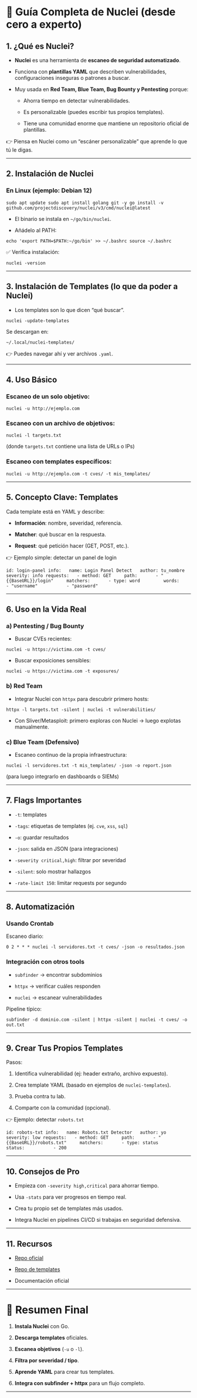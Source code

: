# 📘 Guía Completa de **Nuclei** (desde cero a experto)

## 1. ¿Qué es Nuclei?

- **Nuclei** es una herramienta de **escaneo de seguridad automatizado**.
    
- Funciona con **plantillas YAML** que describen vulnerabilidades, configuraciones inseguras o patrones a buscar.
    
- Muy usada en **Red Team, Blue Team, Bug Bounty y Pentesting** porque:
    
    - Ahorra tiempo en detectar vulnerabilidades.
        
    - Es personalizable (puedes escribir tus propios templates).
        
    - Tiene una comunidad enorme que mantiene un repositorio oficial de plantillas.
        

👉 Piensa en Nuclei como un “escáner personalizable” que aprende lo que tú le digas.

---

## 2. Instalación de Nuclei

### En Linux (ejemplo: Debian 12)

`sudo apt update sudo apt install golang git -y go install -v github.com/projectdiscovery/nuclei/v3/cmd/nuclei@latest`

- El binario se instala en `~/go/bin/nuclei`.
    
- Añádelo al PATH:
    

`echo 'export PATH=$PATH:~/go/bin' >> ~/.bashrc source ~/.bashrc`

✅ Verifica instalación:

`nuclei -version`

---

## 3. Instalación de Templates (lo que da poder a Nuclei)

- Los templates son lo que dicen “qué buscar”.
    

`nuclei -update-templates`

Se descargan en:

`~/.local/nuclei-templates/`

👉 Puedes navegar ahí y ver archivos `.yaml`.

---

## 4. Uso Básico

### Escaneo de un solo objetivo:

`nuclei -u http://ejemplo.com`

### Escaneo con un archivo de objetivos:

`nuclei -l targets.txt`

(donde `targets.txt` contiene una lista de URLs o IPs)

### Escaneo con templates específicos:

`nuclei -u http://ejemplo.com -t cves/ -t mis_templates/`

---

## 5. Concepto Clave: **Templates**

Cada template está en YAML y describe:

- **Información**: nombre, severidad, referencia.
    
- **Matcher**: qué buscar en la respuesta.
    
- **Request**: qué petición hacer (GET, POST, etc.).
    

👉 Ejemplo simple: detectar un panel de login

`id: login-panel info:   name: Login Panel Detect   author: tu_nombre   severity: info requests:   - method: GET     path:       - "{{BaseURL}}/login"     matchers:       - type: word         words:           - "username"           - "password"`

---

## 6. Uso en la Vida Real

### a) Pentesting / Bug Bounty

- Buscar CVEs recientes:
    

`nuclei -u https://victima.com -t cves/`

- Buscar exposiciones sensibles:
    

`nuclei -u https://victima.com -t exposures/`

### b) Red Team

- Integrar Nuclei con `httpx` para descubrir primero hosts:
    

`httpx -l targets.txt -silent | nuclei -t vulnerabilities/`

- Con Sliver/Metasploit: primero exploras con Nuclei → luego explotas manualmente.
    

### c) Blue Team (Defensivo)

- Escaneo continuo de la propia infraestructura:
    

`nuclei -l servidores.txt -t mis_templates/ -json -o report.json`

(para luego integrarlo en dashboards o SIEMs)

---

## 7. Flags Importantes

- `-t`: templates
    
- `-tags`: etiquetas de templates (ej. `cve`, `xss`, `sql`)
    
- `-o`: guardar resultados
    
- `-json`: salida en JSON (para integraciones)
    
- `-severity critical,high`: filtrar por severidad
    
- `-silent`: solo mostrar hallazgos
    
- `-rate-limit 150`: limitar requests por segundo
    

---

## 8. Automatización

### Usando Crontab

Escaneo diario:

`0 2 * * * nuclei -l servidores.txt -t cves/ -json -o resultados.json`

### Integración con otros tools

- `subfinder` → encontrar subdominios
    
- `httpx` → verificar cuáles responden
    
- `nuclei` → escanear vulnerabilidades
    

Pipeline típico:

`subfinder -d dominio.com -silent | httpx -silent | nuclei -t cves/ -o out.txt`

---

## 9. Crear Tus Propios Templates

Pasos:

1. Identifica vulnerabilidad (ej: header extraño, archivo expuesto).
    
2. Crea template YAML (basado en ejemplos de `nuclei-templates`).
    
3. Prueba contra tu lab.
    
4. Comparte con la comunidad (opcional).
    

👉 Ejemplo: detectar `robots.txt`

`id: robots-txt info:   name: Robots.txt Detector   author: yo   severity: low requests:   - method: GET     path:       - "{{BaseURL}}/robots.txt"     matchers:       - type: status         status:           - 200`

---

## 10. Consejos de Pro

- Empieza con `-severity high,critical` para ahorrar tiempo.
    
- Usa `-stats` para ver progresos en tiempo real.
    
- Crea tu propio set de templates más usados.
    
- Integra Nuclei en pipelines CI/CD si trabajas en seguridad defensiva.
    

---

## 11. Recursos

- [Repo oficial](https://github.com/projectdiscovery/nuclei)
    
- [Repo de templates](https://github.com/projectdiscovery/nuclei-templates)
    
- Documentación oficial
    

---

# 🎯 Resumen Final

1. **Instala Nuclei** con Go.
    
2. **Descarga templates** oficiales.
    
3. **Escanea objetivos** (`-u` o `-l`).
    
4. **Filtra por severidad / tipo**.
    
5. **Aprende YAML** para crear tus templates.
    
6. **Integra con subfinder + httpx** para un flujo completo.
    

---